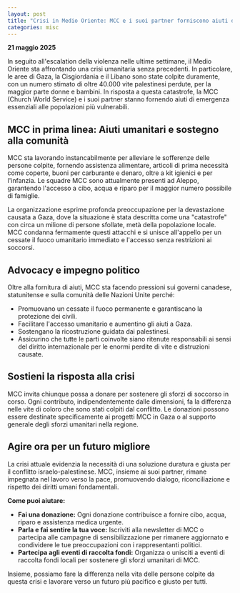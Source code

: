 ```yaml
---
layout: post
title: "Crisi in Medio Oriente: MCC e i suoi partner forniscono aiuti di emergenza a Gaza, Cisgiordania e Libano"
categories: misc
---
```


**21 maggio 2025**

In seguito all'escalation della violenza nelle ultime settimane, il Medio Oriente sta affrontando una crisi umanitaria senza precedenti. In particolare, le aree di Gaza, la Cisgiordania e il Libano sono state colpite duramente, con un numero stimato di oltre 40.000 vite palestinesi perdute, per la maggior parte donne e bambini. In risposta a questa catastrofe, la MCC (Church World Service) e i suoi partner stanno fornendo aiuti di emergenza essenziali alle popolazioni più vulnerabili.

## **MCC in prima linea: Aiuti umanitari e sostegno alla comunità**

MCC sta lavorando instancabilmente per alleviare le sofferenze delle persone colpite, fornendo assistenza alimentare, articoli di prima necessità come coperte, buoni per carburante e denaro, oltre a kit igienici e per l'infanzia. Le squadre MCC sono attualmente presenti ad Aleppo, garantendo l'accesso a cibo, acqua e riparo per il maggior numero possibile di famiglie.

La organizzazione esprime profonda preoccupazione per la devastazione causata a Gaza, dove la situazione è stata descritta come una "catastrofe" con circa un milione di persone sfollate, metà della popolazione locale. MCC condanna fermamente questi attacchi e si unisce all'appello per un cessate il fuoco umanitario immediato e l'accesso senza restrizioni ai soccorsi.

## **Advocacy e impegno politico**

Oltre alla fornitura di aiuti, MCC sta facendo pressioni sui governi canadese, statunitense e sulla comunità delle Nazioni Unite perché:

- Promuovano un cessate il fuoco permanente e garantiscano la protezione dei civili.
- Facilitare l'accesso umanitario e aumentino gli aiuti a Gaza.
- Sostengano la ricostruzione guidata dai palestinesi.
- Assicurino che tutte le parti coinvolte siano ritenute responsabili ai sensi del diritto internazionale per le enormi perdite di vite e distruzioni causate.

## **Sostieni la risposta alla crisi**

MCC invita chiunque possa a donare per sostenere gli sforzi di soccorso in corso. Ogni contributo, indipendentemente dalle dimensioni, fa la differenza nelle vite di coloro che sono stati colpiti dal conflitto. Le donazioni possono essere destinate specificamente ai progetti MCC in Gaza o al supporto generale degli sforzi umanitari nella regione.

## **Agire ora per un futuro migliore**

La crisi attuale evidenzia la necessità di una soluzione duratura e giusta per il conflitto israelo-palestinese. MCC, insieme ai suoi partner, rimane impegnata nel lavoro verso la pace, promuovendo dialogo, riconciliazione e rispetto dei diritti umani fondamentali.

**Come puoi aiutare:**

- **Fai una donazione:** Ogni donazione contribuisce a fornire cibo, acqua, riparo e assistenza medica urgente.
- **Parla e fai sentire la tua voce:** Iscriviti alla newsletter di MCC o partecipa alle campagne di sensibilizzazione per rimanere aggiornato e condividere le tue preoccupazioni con i rappresentanti politici.
- **Partecipa agli eventi di raccolta fondi:** Organizza o unisciti a eventi di raccolta fondi locali per sostenere gli sforzi umanitari di MCC.

Insieme, possiamo fare la differenza nella vita delle persone colpite da questa crisi e lavorare verso un futuro più pacifico e giusto per tutti.